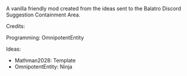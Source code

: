 A vanilla friendly mod created from the ideas sent to the Balatro Discord
Suggestion Containment Area.

Credits:

Programming: OmnipotentEntity

Ideas:
 - Mathman2028: Template
 - OmnipotentEntity: Ninja
